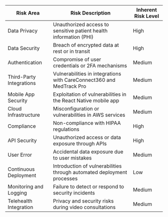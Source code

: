 | Risk Area | Risk Description | Inherent Risk Level |
|-----------|------------------|----------------------|
| Data Privacy | Unauthorized access to sensitive patient health information (PHI) | High |
| Data Security | Breach of encrypted data at rest or in transit | High |
| Authentication | Compromise of user credentials or 2FA mechanisms | Medium |
| Third-Party Integrations | Vulnerabilities in integrations with CareConnect360 and MedTrack Pro | Medium |
| Mobile App Security | Exploitation of vulnerabilities in the React Native mobile app | Medium |
| Cloud Infrastructure | Misconfiguration or vulnerabilities in AWS services | Medium |
| Compliance | Non-compliance with HIPAA regulations | High |
| API Security | Unauthorized access or data exposure through APIs | High |
| User Error | Accidental data exposure due to user mistakes | Medium |
| Continuous Deployment | Introduction of vulnerabilities through automated deployment processes | Low |
| Monitoring and Logging | Failure to detect or respond to security incidents | Medium |
| Telehealth Integration | Privacy and security risks during video consultations | Medium |
